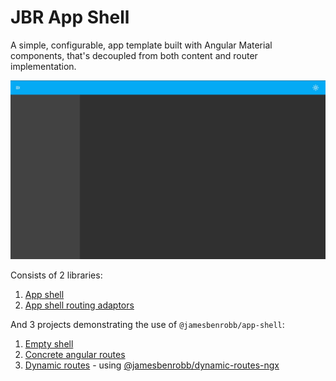 # JBR App Shell

A simple, configurable, app template built with Angular Material components, that's decoupled from both content and router implementation.

![empty shell demo image](/images/demo.jpg)

Consists of 2 libraries:

1. [App shell](https://github.com/jamesbrobb/app-shell/tree/main/libraries/app-shell)
2. [App shell routing adaptors](https://github.com/jamesbrobb/app-shell/tree/main/libraries/app-shell-routing-adaptors)

And 3 projects demonstrating the use of `@jamesbenrobb/app-shell`:

1. [Empty shell](https://app-shell.jamesrobb.work/demo/)
2. [Concrete angular routes](https://app-shell.jamesrobb.work/concrete-routes-demo/)
3. [Dynamic routes](https://app-shell.jamesrobb.work/dynamic-routes-demo/) - using [@jamesbenrobb/dynamic-routes-ngx](https://github.com/jamesbrobb/dynamic-routes)
